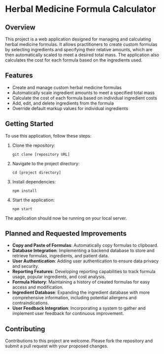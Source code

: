 # Herbal Medicine Formula Calculator

## Overview
This project is a web application designed for managing and calculating herbal medicine formulas. It allows practitioners to create custom formulas by selecting ingredients and specifying their relative amounts, which are then automatically scaled to meet a desired total mass. The application also calculates the cost for each formula based on the ingredients used.

## Features
- Create and manage custom herbal medicine formulas
- Automatically scale ingredient amounts to meet a specified total mass
- Calculate the cost of each formula based on individual ingredient costs
- Add, edit, and delete ingredients from the formula
- Override default markup values for individual ingredients

## Getting Started
To use this application, follow these steps:

1. Clone the repository:
   ```
   git clone [repository URL]
   ```

2. Navigate to the project directory:
   ```
   cd [project directory]
   ```

3. Install dependencies:
   ```
   npm install
   ```

4. Start the application:
   ```
   npm start
   ```

The application should now be running on your local server.

## Planned and Requested Improvements
- **Copy and Paste of Formulas**: Automatically copy formulas to clipboard.
- **Database Integration**: Implementing a backend database to store and retrieve formulas, ingredients, and patient data.
- **User Authentication**: Adding user authentication to ensure data privacy and security.
- **Reporting Features**: Developing reporting capabilities to track formula usage, popular ingredients, and cost analysis.
- **Formula History**: Maintaining a history of created formulas for easy access and modification.
- **Ingredient Database**: Expanding the ingredient database with more comprehensive information, including potential allergens and contraindications.
- **User Feedback Integration**: Incorporating a system to gather and implement user feedback for continuous improvement.

## Contributing
Contributions to this project are welcome. Please fork the repository and submit a pull request with your proposed changes.
